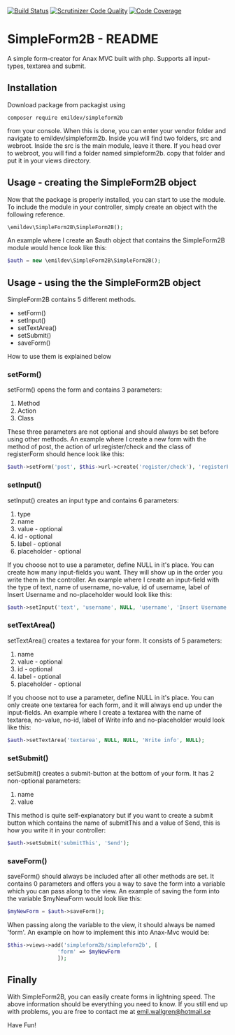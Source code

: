 [![Build Status](https://travis-ci.org/emilwallgren/SimpleForm2B.svg?branch=master)](https://travis-ci.org/emilwallgren/SimpleForm2B) [![Scrutinizer Code Quality](https://scrutinizer-ci.com/g/emilwallgren/SimpleForm2B/badges/quality-score.png?b=master)](https://scrutinizer-ci.com/g/emilwallgren/SimpleForm2B/?branch=master) [![Code Coverage](https://scrutinizer-ci.com/g/emilwallgren/SimpleForm2B/badges/coverage.png?b=master)](https://scrutinizer-ci.com/g/emilwallgren/SimpleForm2B/?branch=master)

SimpleForm2B - README
=====================
A simple form-creator for Anax MVC built with php. Supports all input-types, textarea and submit.

Installation
------------
Download package from packagist using 

```composer require emildev/simpleform2b```

from your console. When this is done, you can enter your vendor folder and navigate to emildev/simpleform2b. 
Inside you will find two folders, src and webroot. Inside the src is the main module, leave it there.
If you head over to webroot, you will find a folder named simpleform2b. copy that folder and put it in your views directory.

Usage - creating the SimpleForm2B object
-----
Now that the package is properly installed, you can start to use the module. To include the module in your controller, simply
create an object with the following reference.

```php
\emildev\SimpleForm2B\SimpleForm2B();
```

An example where I create an $auth object that contains the SimpleForm2B module would hence look like this:

```php
$auth = new \emildev\SimpleForm2B\SimpleForm2B();
```

Usage - using the the SimpleForm2B object
-----------------------------------------
SimpleForm2B contains 5 different methods.
* setForm()
* setInput()
* setTextArea()
* setSubmit()
* saveForm()

How to use them is explained below

### setForm()
setForm() opens the form and contains 3 parameters:

1. Method
2. Action
3. Class

These three parameters are not optional and should always be set before using other methods.
An example where I create a new form with the method of post, the action of url:register/check and the class of registerForm should hence look like this:
```php 
$auth->setForm('post', $this->url->create('register/check'), 'registerForm');
```

### setInput()
setInput() creates an input type and contains 6 parameters:

1. type
2. name
3. value - optional
4. id - optional
5. label - optional
6. placeholder - optional

If you choose not to use a parameter, define NULL in it's place. You can create how many input-fields you want. They will show up in the order you write them in the controller.
An example where I create an input-field with the type of text, name of username, no-value, id of username, label of Insert Username and no-placeholder would look like this:
```php
$auth->setInput('text', 'username', NULL, 'username', 'Insert Username', NULL);
```
### setTextArea()
setTextArea() creates a textarea for your form. It consists of 5 parameters:

1. name
2. value - optional
3. id - optional
4. label - optional
5. placeholder - optional

If you choose not to use a parameter, define NULL in it's place. You can only create one textarea for each form, and it will always end up under the input-fields. An example where I create a textarea with the name of textarea, no-value, no-id, label of Write info and no-placeholder would look like this:

```php
$auth->setTextArea('textarea', NULL, NULL, 'Write info', NULL);
```

### setSubmit()
setSubmit() creates a submit-button at the bottom of your form. It has 2 non-optional parameters:

1. name
2. value

This method is quite self-explanatory but if you want to create a submit button which contains the name of submitThis and a value of Send, this is how you write it in your controller:

```php
$auth->setSubmit('submitThis', 'Send');
```

### saveForm()
saveForm() should always be included after all other methods are set. It contains 0 parameters and offers you a way to save the form into a variable which you can pass along to the view. An example of saving the form into the variable $myNewForm would look like this:

```php
$myNewForm = $auth->saveForm();
```

When passing along the variable to the view, it should always be named 'form'. An example on how to implement this into Anax-Mvc would be:

```php
$this->views->add('simpleform2b/simpleform2b', [
				'form' => $myNewForm
				]);
```

Finally
-------
With SimpleForm2B, you can easily create forms in lightning speed. The above information should be everything you need to know. If you still end up with problems, you are free to contact me at emil.wallgren@hotmail.se

Have Fun!
